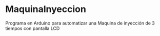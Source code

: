 # MaquinaInyeccion
Programa en Arduino para automatizar una Maquina de inyección de 3 tiempos con pantalla LCD
